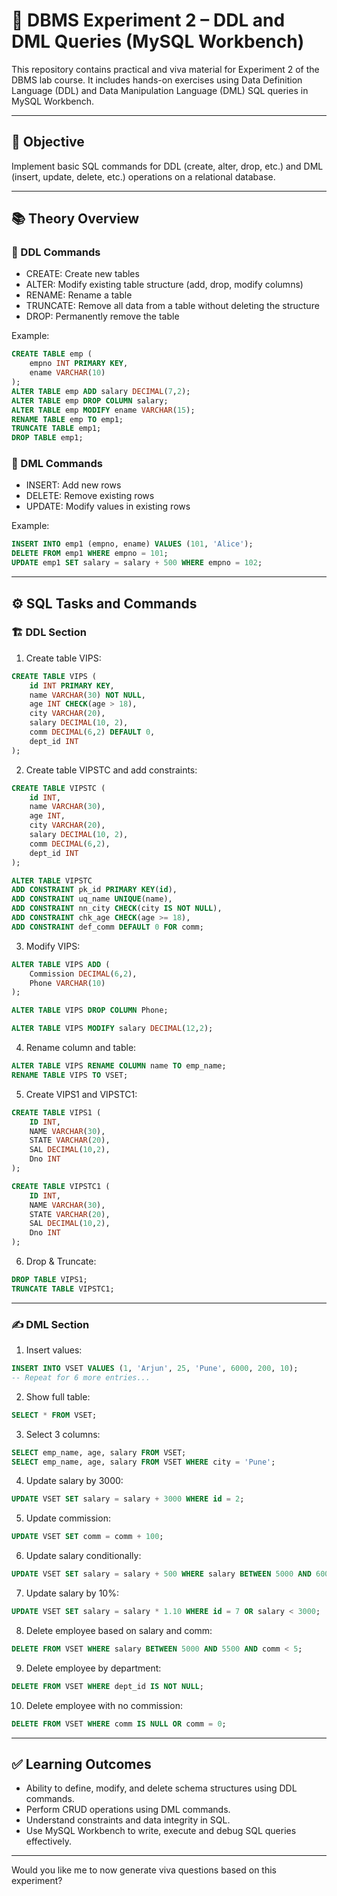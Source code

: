 # 💾 DBMS Experiment 2 – DDL and DML Queries (MySQL Workbench)

This repository contains practical and viva material for Experiment 2 of the DBMS lab course. It includes hands-on exercises using Data Definition Language (DDL) and Data Manipulation Language (DML) SQL queries in MySQL Workbench.

---

## 🧠 Objective

Implement basic SQL commands for DDL (create, alter, drop, etc.) and DML (insert, update, delete, etc.) operations on a relational database.

---

## 📚 Theory Overview

### 🔹 DDL Commands

- CREATE: Create new tables
- ALTER: Modify existing table structure (add, drop, modify columns)
- RENAME: Rename a table
- TRUNCATE: Remove all data from a table without deleting the structure
- DROP: Permanently remove the table

Example:
```sql
CREATE TABLE emp (
    empno INT PRIMARY KEY,
    ename VARCHAR(10)
);
ALTER TABLE emp ADD salary DECIMAL(7,2);
ALTER TABLE emp DROP COLUMN salary;
ALTER TABLE emp MODIFY ename VARCHAR(15);
RENAME TABLE emp TO emp1;
TRUNCATE TABLE emp1;
DROP TABLE emp1;
```

### 🔹 DML Commands

- INSERT: Add new rows
- DELETE: Remove existing rows
- UPDATE: Modify values in existing rows

Example:
```sql
INSERT INTO emp1 (empno, ename) VALUES (101, 'Alice');
DELETE FROM emp1 WHERE empno = 101;
UPDATE emp1 SET salary = salary + 500 WHERE empno = 102;
```

---

## ⚙️ SQL Tasks and Commands

### 🏗️ DDL Section

1. Create table VIPS:
```sql
CREATE TABLE VIPS (
    id INT PRIMARY KEY,
    name VARCHAR(30) NOT NULL,
    age INT CHECK(age > 18),
    city VARCHAR(20),
    salary DECIMAL(10, 2),
    comm DECIMAL(6,2) DEFAULT 0,
    dept_id INT
);
```

2. Create table VIPSTC and add constraints:
```sql
CREATE TABLE VIPSTC (
    id INT,
    name VARCHAR(30),
    age INT,
    city VARCHAR(20),
    salary DECIMAL(10, 2),
    comm DECIMAL(6,2),
    dept_id INT
);

ALTER TABLE VIPSTC 
ADD CONSTRAINT pk_id PRIMARY KEY(id),
ADD CONSTRAINT uq_name UNIQUE(name),
ADD CONSTRAINT nn_city CHECK(city IS NOT NULL),
ADD CONSTRAINT chk_age CHECK(age >= 18),
ADD CONSTRAINT def_comm DEFAULT 0 FOR comm;
```

3. Modify VIPS:
```sql
ALTER TABLE VIPS ADD (
    Commission DECIMAL(6,2),
    Phone VARCHAR(10)
);

ALTER TABLE VIPS DROP COLUMN Phone;

ALTER TABLE VIPS MODIFY salary DECIMAL(12,2);
```

4. Rename column and table:
```sql
ALTER TABLE VIPS RENAME COLUMN name TO emp_name;
RENAME TABLE VIPS TO VSET;
```

5. Create VIPS1 and VIPSTC1:
```sql
CREATE TABLE VIPS1 (
    ID INT,
    NAME VARCHAR(30),
    STATE VARCHAR(20),
    SAL DECIMAL(10,2),
    Dno INT
);

CREATE TABLE VIPSTC1 (
    ID INT,
    NAME VARCHAR(30),
    STATE VARCHAR(20),
    SAL DECIMAL(10,2),
    Dno INT
);
```

6. Drop & Truncate:
```sql
DROP TABLE VIPS1;
TRUNCATE TABLE VIPSTC1;
```

---

### ✍️ DML Section

1. Insert values:
```sql
INSERT INTO VSET VALUES (1, 'Arjun', 25, 'Pune', 6000, 200, 10);
-- Repeat for 6 more entries...
```

2. Show full table:
```sql
SELECT * FROM VSET;
```

3. Select 3 columns:
```sql
SELECT emp_name, age, salary FROM VSET;
SELECT emp_name, age, salary FROM VSET WHERE city = 'Pune';
```

4. Update salary by 3000:
```sql
UPDATE VSET SET salary = salary + 3000 WHERE id = 2;
```

5. Update commission:
```sql
UPDATE VSET SET comm = comm + 100;
```

6. Update salary conditionally:
```sql
UPDATE VSET SET salary = salary + 500 WHERE salary BETWEEN 5000 AND 6000;
```

7. Update salary by 10%:
```sql
UPDATE VSET SET salary = salary * 1.10 WHERE id = 7 OR salary < 3000;
```

8. Delete employee based on salary and comm:
```sql
DELETE FROM VSET WHERE salary BETWEEN 5000 AND 5500 AND comm < 5;
```

9. Delete employee by department:
```sql
DELETE FROM VSET WHERE dept_id IS NOT NULL;
```

10. Delete employee with no commission:
```sql
DELETE FROM VSET WHERE comm IS NULL OR comm = 0;
```

---

## ✅ Learning Outcomes

- Ability to define, modify, and delete schema structures using DDL commands.
- Perform CRUD operations using DML commands.
- Understand constraints and data integrity in SQL.
- Use MySQL Workbench to write, execute and debug SQL queries effectively.

---

Would you like me to now generate viva questions based on this experiment?
